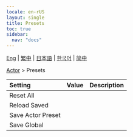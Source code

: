 ```yaml
---
locale: en-rUS
layout: single
title: Presets
toc: true
sidebar:
  nav: "docs"
---
```

[Eng](/dancexr/menu/2025.4/actor/actor_presets) | [繁中](/tw/dancexr/menu/2025.4/actor/actor_presets) | [日本語](/jp/dancexr/menu/2025.4/actor/actor_presets) | [한국어](/kr/dancexr/menu/2025.4/actor/actor_presets) | [简中](/zh/dancexr/menu/2025.4/actor/actor_presets)

[Actor](../menu#Actor) > Presets



| Setting | Value | Description |
| :--- | --- | :--- |
| Reset All || 
| Reload Saved || 
| Save Actor Preset || 
| Save Global || 
